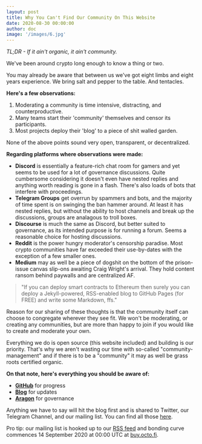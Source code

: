 ```yaml
---
layout: post
title: Why You Can't Find Our Community On This Website
date: 2020-08-30 00:00:00
author: doc
image: '/images/6.jpg'
---
```


*TL;DR - If it ain't organic, it ain't community.*

We've been around crypto long enough to know a thing or two. 

You may already be aware that between us we've got eight limbs and eight years experience. We bring salt and pepper to the table. And tentacles. 

**Here's a few observations:**

1. Moderating a community is time intensive, distracting, and counterproductive. 
2. Many teams start their 'community' themselves and censor its participants.
3. Most projects deploy their 'blog' to a piece of shit walled garden.

None of the above points sound very open, transparent, or decentralized. 

**Regarding platforms where observations were made:**

* **Discord** is essentially a feature-rich chat room for gamers and yet seems to be used for a lot of governance discussions. Quite cumbersome considering it doesn't even have nested replies and anything worth reading is gone in a flash. There's also loads of bots that interfere with proceedings. 
* **Telegram Groups** get overrun by spammers and bots, and the majority of time spent is on swinging the ban hammer around. At least it has nested replies, but without the ability to host channels and break up the discussions, groups are analagous to troll boxes.
* **Discourse** is much the same as Discord, but better suited to governance, as its intended purpose is for running a forum. Seems a reasonable choice for hosting discussions.
* **Reddit** is the power hungry moderator's censorship paradise. Most crypto communities have far exceeded their use-by-dates with the exception of a few smaller ones.
* **Medium** may as well be a piece of dogshit on the bottom of the prison-issue canvas slip-ons awaiting Craig Wright's arrival. They hold content ransom behind paywalls and are centralized AF.

> "If you can deploy smart contracts to Ethereum then surely you can deploy a Jekyll-powered, RSS-enabled blog to GitHub Pages (for FREE) and write some Markdown, ffs."

Reason for our sharing of these thoughts is that the community itself can choose to congregate wherever they see fit. We won't be moderating, or creating any communities, but are more than happy to join if you would like to create and moderate your own. 

Everything we do is open source (this website included) and building is our priority. That's why we aren't wasting our time with so-called "community-management" and if there is to be a "community" it may as well be grass roots certified organic.

**On that note, here's everything you should be aware of:**

* [**GitHub**](https://github.com/octofi) for progress
* [**Blog**](/blog/) for updates
* [**Aragon**](https://dao.octo.fi) for governance

Anything we have to say will hit the blog first and is shared to Twitter, our Telegram Channel, and our mailing list. You can find all those [here](#get-updates).

Pro tip: our mailing list is hooked up to our [RSS feed](https://octo.fi/feed.xml) and bonding curve commences 14 September 2020 at 00:00 UTC at [buy.octo.fi](https://buy.octo.fi). 
